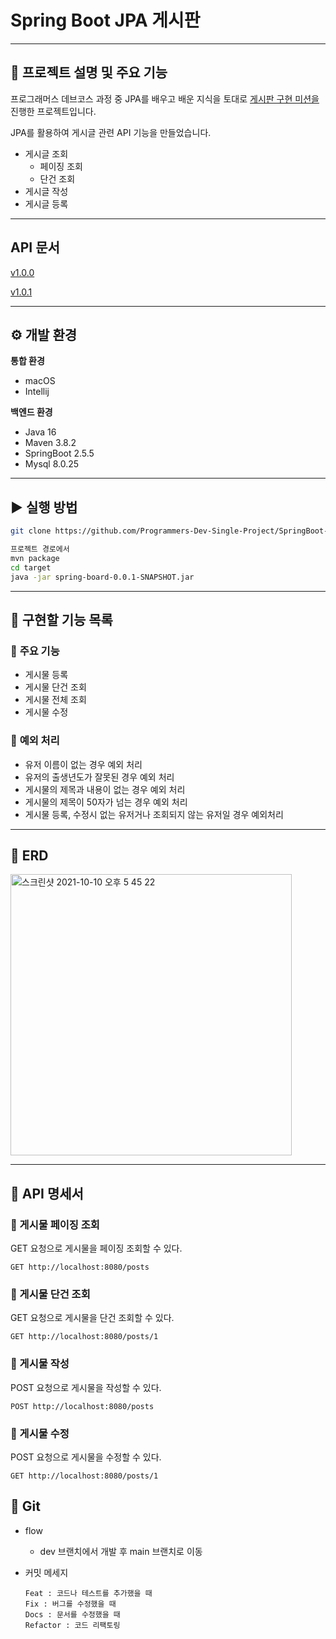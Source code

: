 # Spring Boot JPA 게시판

---

## 🚀 프로젝트 설명 및 주요 기능

프로그래머스 데브코스 과정 중 JPA를 배우고 배운 지식을 
토대로 [게시판 구현 미션을](https://github.com/prgrms-be-devcourse/SpringBoot-Board) 진행한 프로젝트입니다.

JPA를 활용하여 게시글 관련 API 기능을 만들었습니다.

- 게시글 조회
   - 페이징 조회
   - 단건 조회
- 게시글 작성
- 게시글 등록

---
## API 문서
[v1.0.0](https://htmlpreview.github.io/?https://github.com/Programmers-Dev-Single-Project/SpringBoot-Board/blob/main/api-docs/api-docs.1.0.0.html#overview-http-verbs)

[v1.0.1](https://htmlpreview.github.io/?https://github.com/Programmers-Dev-Single-Project/SpringBoot-Board/blob/main/api-docs/api-docs.1.0.1.html#overview-http-verbs)

---

## ⚙ 개발 환경

**통합 환경**

- macOS
- Intellij

**백엔드 환경**

- Java 16
- Maven 3.8.2
- SpringBoot 2.5.5
- Mysql 8.0.25

---

## ▶ 실행 방법

```bash
git clone https://github.com/Programmers-Dev-Single-Project/SpringBoot-Board.git

프로젝트 경로에서
mvn package
cd target
java -jar spring-board-0.0.1-SNAPSHOT.jar
```

---

## 📝 구현할 기능 목록

### 📌 **주요 기능**

- 게시물 등록
- 게시물 단건 조회
- 게시물 전체 조회
- 게시물 수정

### 📌 **예외 처리**

- 유저 이름이 없는 경우 예외 처리
- 유저의 출생년도가 잘못된 경우 예외 처리
- 게시물의 제목과 내용이 없는 경우 예외 처리
- 게시물의 제목이 50자가 넘는 경우 예외 처리
- 게시물 등록, 수정시 없는 유저거나 조회되지 않는 유저일 경우 예외처리

---

## 📖 ERD
<img width="450" alt="스크린샷 2021-10-10 오후 5 45 22" src="https://user-images.githubusercontent.com/58363663/136688968-5642eef6-a65a-4427-8dd0-4fc052d6ab24.png">

---

## 📑 API 명세서

### 📌 게시물 페이징 조회

GET 요청으로 게시물을 페이징 조회할 수 있다.

```http request
GET http://localhost:8080/posts
```

### 📌 게시물 단건 조회

GET 요청으로 게시물을 단건 조회할 수 있다.

```http request
GET http://localhost:8080/posts/1
```

### 📌 게시물 작성

POST 요청으로 게시물을 작성할 수 있다.

```http request
POST http://localhost:8080/posts
```

### 📌 게시물 수정

POST 요청으로 게시물을 수정할 수 있다.

```http request
GET http://localhost:8080/posts/1
```


## 📄 Git

- flow
  - dev 브랜치에서 개발 후 main 브랜치로 이동
  
- 커밋 메세지
  ```
  Feat : 코드나 테스트를 추가했을 때
  Fix : 버그를 수정했을 때
  Docs : 문서를 수정했을 때
  Refactor : 코드 리팩토링
  ```
